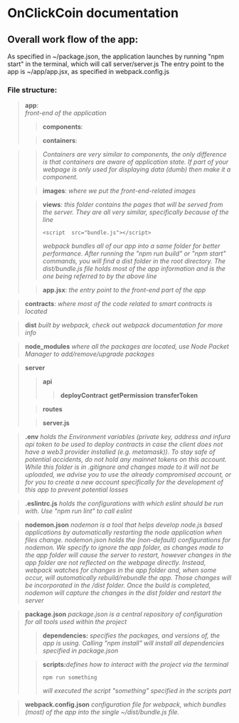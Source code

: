 # OnClickCoin documentation
  
## Overall work flow of the app:

As specified in ~/package.json, the application launches by running "npm start" in the terminal, which will call server/server.js
The entry point to the app is ~/app/app.jsx, as specified in webpack.config.js

### File structure:

>**app**:  
>_front-end of the application_
>>**components**:
>
>>**containers**:

>>_Containers are very similar to components, the only difference is that containers are aware of application state. If part of your webpage is only used for displaying data (dumb) then make it a component._
> 
>>**images**:
>>_where we put the front-end-related images_
>
>>**views**:
>>_this folder contains the pages that will be served from the server. They are all very similar, specifically because of the line_ 
>>```
>><script  src="bundle.js"></script>
>>```
>>_webpack bundles all of our app into a same folder for better performance. After running the "npm run build" or "npm start" commands, you will find a dist folder in the root directory. The dist/bundle.js file holds most of the app information and is the one being referred to by the above line_
>
>>**app.jsx**:
>>_the entry point to the front-end part of the app_

>**contracts**:
>_where most of the code related to smart contracts is located_


>**dist**
>_built by webpack, check out webpack documentation for more info_

>**node_modules**
_where all the packages are located, use Node Packet Manager to add/remove/upgrade packages_

>**server**
>>**api**
>>>**deployContract**
>>>**getPermission**
>>>**transferToken**
>
>>**routes**
>
>>**server.js**

>**.env**
>_holds the Environment variables (private key, address and infura api token to be used to deploy contracts in case the client does not have a web3 provider installed (e.g. metamask)). To stay safe of potential accidents, do not hold any mainnet tokens on this account. While this folder is in .gitignore and changes made to it will not be uploaded, we advise you to use the already compromised account, or for you to create a new account specifically for the development of this app to prevent potential losses_

>**.eslintrc.js**
>_holds the configurations with which eslint should be run with. Use "npm run lint" to call eslint_

>**nodemon.json**
>_nodemon is a tool that helps develop node.js based applications by automatically restarting the node application when files change. nodemon.json holds the (non-default) configurations for nodemon. We specify to ignore the app folder, as changes made to the app folder will cause the server to restart, however changes in the app folder are not reflected on the webpage directly. Instead, webpack watches for changes in the app folder and, when some occur, will automatically rebuild/rebundle the app. Those changes will be incorporated in the /dist folder. Once the build is completed, nodemon will capture the changes in the dist folder and restart the server_

>**package.json**
>_package.json is a central repository of configuration for all tools used within the project_
>>**dependencies:**
>>_specifies the packages, and versions of, the app is using. Calling "npm install" will install all dependencies specified in package.json_
>
>>**scripts:**_defines how to interact with the project via the terminal_
>>```
>>npm run something
>>```
>>_will executed the script "something" specified in the scripts part_

 >**webpack.config.json**
>_configuration file for webpack, which bundles (most) of the app into the single ~/dist/bundle.js file._
